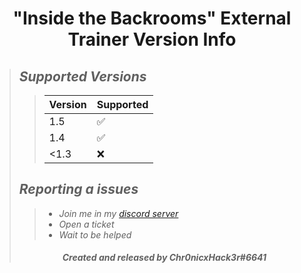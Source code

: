 # <center> "Inside the Backrooms" External Trainer Version Info </center>
>## ***Supported Versions***
>>| Version | Supported          |
>>| ------- | ------------------ |
>>| 1.5     | :white_check_mark: |
>>| 1.4     | :white_check_mark: |
>>| <1.3    | :x:                |
>## ***Reporting a issues***
>>+ *Join me in my [discord server](https://discord.gg/eSYypdZKzm)*
>>+ *Open a ticket*
>>+ *Wait to be helped*
>###### <center> ***Created and released by Chr0nicxHack3r#6641*** </center>